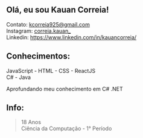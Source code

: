 ## Olá, eu sou Kauan Correia!
Contato: kcorreia925@gmail.com  <br /> 
Instagram: [correia.kauan_](https://www.instagram.com/correia.kauan_/) <br />
Linkedin: https://www.linkedin.com/in/kauancorreia/

## Conhecimentos: 
JavaScript - HTML - CSS - ReactJS <br />
C# - Java <br />

Aprofundando meu conhecimento em C# .NET <br />

## Info: 
> 18 Anos <br /> 
 Ciência da Computação - 1° Período <br /> 

